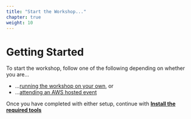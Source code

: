 ```yaml
---
title: "Start the Workshop..."
chapter: true
weight: 10
---
```


# Getting Started
To start the workshop, follow one of the following depending on whether you are...

* ...[running the workshop on your own](self_paced/), or
* ...[attending an AWS hosted event](aws_event/)

Once you have completed with either setup, continue with [**Install the required tools**](/prerequisites/installtools/)